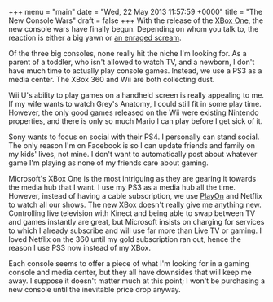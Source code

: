 +++
menu = "main"
date = "Wed, 22 May 2013 11:57:59 +0000"
title = "The New Console Wars"
draft = false
+++
With the release of the <a href="http://www.xbox.com/en-US/xboxone/meet-xbox-one">XBox One</a>, the new console wars have finally begun. Depending on whom you talk to, the reaction is either a big yawn or <a href="http://kotaku.com/that-xbox-one-reveal-sure-was-a-disaster-huh-509192266">an enraged scream</a>. 

Of the three big consoles, none really hit the niche I'm looking for. As a parent of a toddler, who isn't allowed to watch TV, and a newborn, I don't have much time to actually play console games. Instead, we use a PS3 as a media center. The XBox 360 and Wii are both collecting dust. 

Wii U's ability to play games on a handheld screen is really appealing to me. If my wife wants to watch Grey's Anatomy, I could still fit in some play time. However, the only good games released on the Wii were existing Nintendo properties, and there is only so much Mario I can play before I get sick of it. 

Sony wants to focus on social with their PS4. I personally can stand social. The only reason I'm on Facebook is so I can update friends and family on my kids' lives, not mine. I don't want to automatically post about whatever game I'm playing as none of my friends care about gaming. 

Microsoft's XBox One is the most intriguing as they are gearing it towards the media hub that I want. I use my PS3 as a media hub all the time. However, instead of having a cable subscription, we use <a href="http://www.playon.tv">PlayOn</a> and Netflix to watch all our shows. The new XBox doesn't really give me anything new. Controlling live television with Kinect and being able to swap between TV and games instantly are great, but Microsoft insists on charging for services to which I already subscribe and will use far more than Live TV or gaming. I loved Netflix on the 360 until my gold subscription ran out, hence the reason I use PS3 now instead of my XBox. 

Each console seems to offer a piece of what I'm looking for in a gaming console and media center, but they all have downsides that will keep me away. I suppose it doesn't matter much at this point; I won't be purchasing a new console until the inevitable price drop anyway.
